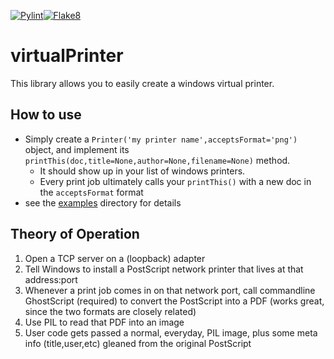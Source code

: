 [![Pylint](https://github.com/TheHeadlessSourceMan/virtualPrinter/actions/workflows/pylint.yml/badge.svg)](https://github.com/TheHeadlessSourceMan/virtualPrinter/actions/workflows/pylint.yml)[![Flake8](https://github.com/TheHeadlessSourceMan/virtualPrinter/actions/workflows/flake8.yml/badge.svg)](https://github.com/TheHeadlessSourceMan/virtualPrinter/actions/workflows/flake8.yml)
# virtualPrinter

This library allows you to easily create a windows virtual printer.

## How to use
 * Simply create a ```Printer('my printer name',acceptsFormat='png')``` object, and implement its ```printThis(doc,title=None,author=None,filename=None)``` method.
   * It should show up in your list of windows printers.
   * Every print job ultimately calls your ```printThis()``` with a new doc in the ```acceptsFormat``` format
 * see the [examples](./examples) directory for details

## Theory of Operation

1. Open a TCP server on a (loopback) adapter
2. Tell Windows to install a PostScript network printer that lives at that address:port
3. Whenever a print job comes in on that network port, call commandline GhostScript (required) to convert the PostScript into a PDF (works great, since the two formats are closely related)
4. Use PIL to read that PDF into an image
5. User code gets passed a normal, everyday, PIL image, plus some meta info (title,user,etc) gleaned from the original PostScript
